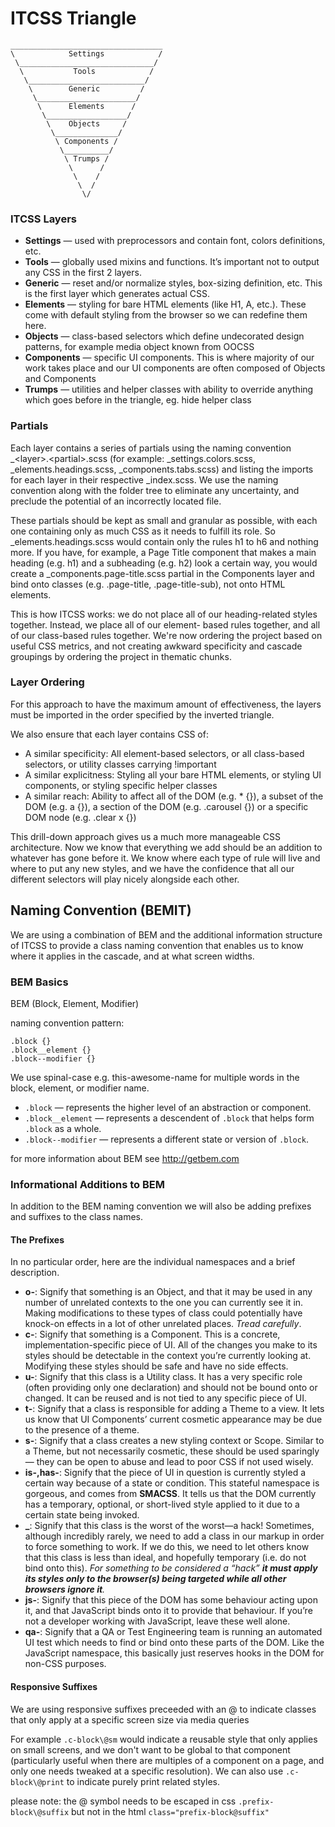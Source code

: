 # ITCSS Triangle
```
__________________________________
\            Settings            /
 \______________________________/
  \           Tools            /
   \__________________________/
    \        Generic         /
     \______________________/
      \      Elements      /
       \__________________/
        \    Objects     /
         \______________/
          \ Components /
           \__________/
            \ Trumps /
             \      /
              \    /
               \  /
                \/
```

### ITCSS Layers
* __Settings__ — used with preprocessors and contain font, colors definitions, etc.
* __Tools__ — globally used mixins and functions. It’s important not to output any CSS in the first 2 layers.
* __Generic__ — reset and/or normalize styles, box-sizing definition, etc. This is the first layer which generates actual CSS.
* __Elements__ — styling for bare HTML elements (like H1, A, etc.). These come with default styling from the browser so we can redefine them here.
* __Objects__ — class-based selectors which define undecorated design patterns, for example media object known from OOCSS
* __Components__ — specific UI components. This is where majority of our work takes place and our UI components are often composed of Objects and Components
* __Trumps__ — utilities and helper classes with ability to override anything which goes before in the triangle, eg. hide helper class

### Partials
Each layer contains a series of partials using the naming convention \_\<layer\>.\<partial\>.scss (for example:
\_settings.colors.scss, \_elements.headings.scss, \_components.tabs.scss) and listing the imports for each layer in their respective \_index.scss.
We use the naming convention along with the folder tree to eliminate any uncertainty, and preclude the potential of an incorrectly located file.

These partials should be kept as small and granular as possible, with each one containing only as much CSS as it needs to
fulfill its role. So \_elements.headings.scss would contain only the rules h1 to h6 and nothing more. If you have, for example, a
Page Title component that makes a main heading (e.g. h1) and a subheading (e.g. h2) look a certain way, you would create a
\_components.page-title.scss partial in the Components layer and bind onto classes (e.g. .page-title, .page-title-sub), not onto
HTML elements.

This is how ITCSS works: we do not place all of our heading-related styles together. Instead, we place all of our element-
based rules together, and all of our class-based rules together. We're now ordering the project based on useful CSS metrics,
and not creating awkward specificity and cascade groupings by ordering the project in thematic chunks.

### Layer Ordering
For this approach to have the maximum amount of effectiveness, the layers must be imported in the order specified by the inverted
triangle.

We also ensure that each layer contains CSS of:
* A similar specificity: All element-based selectors, or all class-based selectors, or utility classes carrying !important
* A similar explicitness: Styling all your bare HTML elements, or styling UI components, or styling specific helper classes
* A similar reach: Ability to affect all of the DOM (e.g. * {}), a subset of the DOM (e.g. a {}), a section of the DOM (e.g.
.carousel {}) or a specific DOM node (e.g. .clear x {})

This drill-down approach gives us a much more manageable CSS architecture. Now we know that everything we add should
be an addition to whatever has gone before it. We know where each type of rule will live and where to put any new styles,
and we have the confidence that all our different selectors will play nicely alongside each other.

## Naming Convention (BEMIT)
We are using a combination of BEM and the additional information structure of ITCSS to provide a class naming convention
that enables us to know where it applies in the cascade, and at what screen widths.

### BEM Basics
BEM (Block, Element, Modifier)

naming convention pattern:
```
.block {}
.block__element {}
.block--modifier {}
```
We use spinal-case e.g. this-awesome-name for multiple words in the block, element, or modifier name.

* `.block` — represents the higher level of an abstraction or component.
* `.block__element` — represents a descendent of `.block` that helps form `.block` as a whole.
* `.block--modifier` — represents a different state or version of `.block`.

for more information about BEM see http://getbem.com

### Informational Additions to BEM
In addition to the BEM naming convention we will also be adding prefixes and suffixes to the class names.

#### The Prefixes
In no particular order, here are the individual namespaces and a brief description.

* __o-__: Signify that something is an Object, and that it may be used in any number of unrelated contexts to the one you can currently see it in. Making modifications to these types of class could potentially have knock-on effects in a lot of other unrelated places. _Tread carefully_.
* __c-__: Signify that something is a Component. This is a concrete, implementation-specific piece of UI. All of the changes you make to its styles should be detectable in the context you’re currently looking at. Modifying these styles should be safe and have no side effects.
* __u-__: Signify that this class is a Utility class. It has a very specific role (often providing only one declaration) and should not be bound onto or changed. It can be reused and is not tied to any specific piece of UI.
* __t-__: Signify that a class is responsible for adding a Theme to a view. It lets us know that UI Components’ current cosmetic appearance may be due to the presence of a theme.
* __s-__: Signify that a class creates a new styling context or Scope. Similar to a Theme, but not necessarily cosmetic, these should be used sparingly — they can be open to abuse and lead to poor CSS if not used wisely.
* __is-,has-__: Signify that the piece of UI in question is currently styled a certain way because of a state or condition. This stateful namespace is gorgeous, and comes from __SMACSS__. It tells us that the DOM currently has a temporary, optional, or short-lived style applied to it due to a certain state being invoked.
* __\___: Signify that this class is the worst of the worst—a hack! Sometimes, although incredibly rarely, we need to add a class in our markup in order to force something to work. If we do this, we need to let others know that this class is less than ideal, and hopefully temporary (i.e. do not bind onto this). _For something to be considered a “hack” __it must apply its styles only to the browser(s) being targeted while all other browsers ignore it__._
* __js-__: Signify that this piece of the DOM has some behaviour acting upon it, and that JavaScript binds onto it to provide that behaviour. If you’re not a developer working with JavaScript, leave these well alone.
* __qa-__: Signify that a QA or Test Engineering team is running an automated UI test which needs to find or bind onto these parts of the DOM. Like the JavaScript namespace, this basically just reserves hooks in the DOM for non-CSS purposes.

#### Responsive Suffixes
We are using responsive suffixes preceeded with an \@ to indicate classes that only apply at a specific screen size via media queries

For example `.c-block\@sm` would indicate a reusable style that only applies on small screens, and we don't want to be global to that component (particularly useful when there are multiples of a component on a page, and only one needs tweaked at a specific resolution). We can also use `.c-block\@print` to indicate purely print related styles.

please note: the \@ symbol needs to be escaped in css `.prefix-block\@suffix` but not in the html `class="prefix-block@suffix"`
